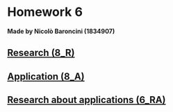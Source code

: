 # Homework 6
**Made by Nicolò Baroncini (1834907)**
## [Research (8_R)](https://bynickes.github.io/StatisticsHomeworks/homework5/8_r)
## [Application (8_A)](https://bynickes.github.io/StatisticsHomeworks/homework5/8_a)
## [Research about applications (6_RA)](https://bynickes.github.io/StatisticsHomeworks/homework5/6_ra)
